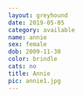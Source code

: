 ```yaml
---
layout: greyhound
date: 2019-05-05
category: available
name: annie
sex: female
dob: 2009-11-30
color: brindle
cats: no
title: Annie
pic: annie1.jpg
---
```


